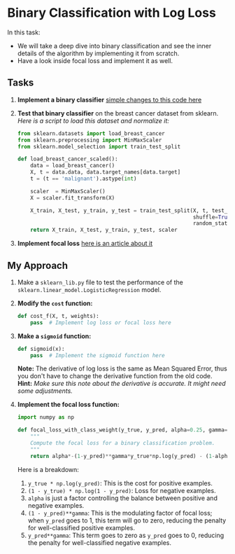 
# Binary Classification with Log Loss

In this task:

- We will take a deep dive into binary classification and see the inner details of the algorithm by implementing it from scratch.
- Have a look inside focal loss and implement it as well.

## Tasks

1. **Implement a binary classifier** [simple changes to this code here](https://github.com/omarTBakr/ML-Deep-Dive/tree/main/linear%20regression)
2. **Test that binary classifier** on the breast cancer dataset from sklearn. 
   _Here is a script to load this dataset and normalize it:_

   ```python
   from sklearn.datasets import load_breast_cancer
   from sklearn.preprocessing import MinMaxScaler
   from sklearn.model_selection import train_test_split

   def load_breast_cancer_scaled():
       data = load_breast_cancer()
       X, t = data.data, data.target_names[data.target]
       t = (t == 'malignant').astype(int) 

       scaler  = MinMaxScaler()
       X = scaler.fit_transform(X)

       X_train, X_test, y_train, y_test = train_test_split(X, t, test_size=0.3,
                                                           shuffle=True, stratify=t,
                                                           random_state=0)
       return X_train, X_test, y_train, y_test, scaler
   ```

3. **Implement focal loss** [here is an article about it](https://towardsdatascience.com/focal-loss-a-better-alternative-for-cross-entropy-1d073d92d075)

## My Approach

1. Make a `sklearn_lib.py` file to test the performance of the `sklearn.linear_model.LogisticRegression` model.
2. **Modify the `cost` function:**

   ```python
   def cost_f(X, t, weights):
       pass  # Implement log loss or focal loss here
   ```

3. **Make a `sigmoid` function:**

   ```python
   def sigmoid(x):
       pass  # Implement the sigmoid function here
   ```

   __Note:__ The derivative of log loss is the same as Mean Squared Error, thus you don't have to change the derivative function from the old code. 
   **Hint:** _Make sure this note about the derivative is accurate. It might need some adjustments._

4. **Implement the focal loss function:**

   ```python
   import numpy as np  

   def focal_loss_with_class_weight(y_true, y_pred, alpha=0.25, gamma=2.0):
       """
       Compute the focal loss for a binary classification problem.
       """
       return alpha*-(1-y_pred)**gamma*y_true*np.log(y_pred) - (1-alpha)*(1-y_true)*y_pred**gamma*np.log(1-y_pred)
   ```

   Here is a breakdown:
     1. `y_true * np.log(y_pred)`: This is the cost for positive examples.
     2. `(1 - y_true) * np.log(1 - y_pred)`: Loss for negative examples.
     3. `alpha` is just a factor controlling the balance between positive and negative examples. 
     4. `(1 - y_pred)**gamma`: This is the modulating factor of focal loss; when `y_pred` goes to 1, this term will go to zero, reducing the penalty for well-classified positive examples.
     5. `y_pred**gamma`: This term goes to zero as `y_pred` goes to 0, reducing the penalty for well-classified negative examples.

 
